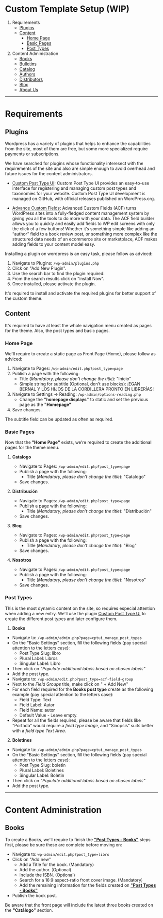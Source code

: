 # Custom Template Setup (WIP)

1. Requirements
    - [Plugins](#plugins)
    - [Content](#content)
        - [Home Page](#home-page)
        - [Basic Pages](#)
        - [Post Types](#post-types)
2. Content Administration    
    - [Books](#books)
    - [Bulletins](#bulletins)
    - [Catalog](#catalog)
    - [Authors](#authors)
    - [Distributors](#distributors)
    - [Blog](#blog)
    - [About Us](#about-us)

---

# Requirements

## Plugins

Wordpress has a variety of plugins that helps to enhance the capabilities from the site, most of them are free, but some more specialized require payments or subscriptions.

We have searched for plugins whose functionality interesect with the requirements of the site and also are simple enough to avoid overhead and future issues for the content administrators.

- [Custom Post Type UI](https://wordpress.org/plugins/custom-post-type-ui/): Custom Post Type UI provides an easy-to-use interface for registering and managing custom post types and taxonomies for your website. Custom Post Type UI development is managed on GitHub, with official releases published on WordPress.org.

- [Advance Custom Fields](https://wordpress.org/plugins/advanced-custom-fields/): Advanced Custom Fields (ACF) turns WordPress sites into a fully-fledged content management system by giving you all the tools to do more with your data. The ACF field builder allows you to quickly and easily add fields to WP edit screens with only the click of a few buttons! Whether it’s something simple like adding an “author” field to a book review post, or something more complex like the structured data needs of an ecommerce site or marketplace, ACF makes adding fields to your content model easy.

Installing a plugin on wordpress is an easy task, please follow as adviced: 

1. Navigate to Plugins: `/wp-admin/plugins.php`
2. Click on "Add New Plugin".
3. Use the search bar to find the plugin required.
4. From the search results click on "Install Now".
5. Once installed, please activate the plugin.

It's required to install and activate the required plugins for better support of the custom theme. 

## Content

It's required to have at least the whole navigation menu created as pages for the theme. Also, the post types and basic pages.

### Home Page
We'll require to create a static page as Front Page (Home), please follow as adviced:

1. Navigate to Pages: `/wp-admin/edit.php?post_type=page`
2. Publish a page with the following: 
    - Title (*Mandatory, please don't change the title*): "Inicio"
    - Simple string for subtitle (Optional, don't use blocks): ¡EGAN BERNAL Y LOS HIJOS DE LA CORDILLERA PRONTO EN LIBRERÍAS!
3. Navigate to Settings -> Reading: `/wp-admin/options-reading.php`
    - Change the **"homepage displays"** to static and set the previous page as the **"Homepage"**
4. Save changes.

The subtitle field can be updated as often as required.

### Basic Pages

Now that the **"Home Page"** exists, we're required to create the additional pages for the theme menu. 

1. **Catalogo**
    - Navigate to Pages: `/wp-admin/edit.php?post_type=page`
    - Publish a page with the following: 
        - Title (*Mandatory, please don't change the title*): "Catalogo"
    - Save changes.
2. **Distribución**
    - Navigate to Pages: `/wp-admin/edit.php?post_type=page`
    - Publish a page with the following: 
        - Title (*Mandatory, please don't change the title*): "Distribución"
    - Save changes.

3. **Blog**
    - Navigate to Pages: `/wp-admin/edit.php?post_type=page`
    - Publish a page with the following: 
        - Title (*Mandatory, please don't change the title*): "Blog"
    - Save changes.
4. **Nosotros**
    - Navigate to Pages: `/wp-admin/edit.php?post_type=page`
    - Publish a page with the following: 
        - Title (*Mandatory, please don't change the title*): "Nosotros"
    - Save changes.


### Post Types

This is the most dynamic content on the site, so requires especial attention when adding a new entry. We'll use the plugin [Custom Post Type UI](https://wordpress.org/plugins/custom-post-type-ui/) to create the different post types and later configure them.

1. **Books**

- Navigate to: `/wp-admin/admin.php?page=cptui_manage_post_types`
- On the "Basic Settings" section, fill the following fields (pay special attention to the letters case):
    - Post Type Slug: libro
    - Plural Label: Libros
    - Singular Label: Libro
- Then click on *"Populate additional labels based on chosen labels"*
- Add the post type.
- Navigate to: `/wp-admin/edit.php?post_type=acf-field-group`
- Next to the *Field Groups* title, make click on " + Add New" 
- For each field required for the **Books post type** create as the following example (pay special attention to the letters case):
    - Field Type: Text
    - Field Label: Autor
    - Field Name: autor
    - Default Value - Leave empty.
- Repeat for all the fields required, please be aware that fields like "Portada" would require a *field type Image*, and  "Sinopsis" suits better with a *field type Text Area*.


2. **Boletines**

- Navigate to: `/wp-admin/admin.php?page=cptui_manage_post_types`
- On the "Basic Settings" section, fill the following fields (pay special attention to the letters case):
    - Post Type Slug: boletin
    - Plural Label: Boletines
    - Singular Label: Boletin
- Then click on *"Populate additional labels based on chosen labels"*
- Add the post type.

---

# Content Administration

## Books

To create a Books, we'll require to finish the [**"Post Types - Books"**](#post-types) steps first, please be sure these are complete before moving on: 

- Navigate to: `wp-admin/edit.php?post_type=libro`
- Click on "Add new"
    - Add a Title for the book. (Mandatory)
    - Add the author. (Optional)
    - Include the ISBN. (Optional)
    - Search for a 16:9 aspect-ratio front cover image. (Mandatory)
    - Add the remaining information for the fields created on [**"Post Types - Books"**](#post-types)
- Publish the book post.

Be aware that the front page will include the latest three books created on the **"Catálogo"** section.